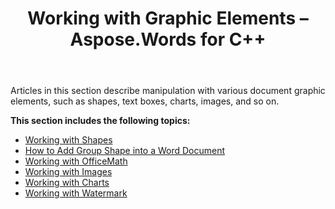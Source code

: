 ﻿---
title: Working with Graphic Elements – Aspose.Words for С++
articleTitle: Working with Graphic Elements
linktitle: Working with Graphic Elements
description: "Introduction to Shape node, basic graphic element in Aspose.Words for C++."
type: docs
weight: 100
url: /cpp/working-with-graphic-elements/
---

Articles in this section describe manipulation with various document graphic elements, such as shapes, text boxes, charts, images, and so on. 

**This section includes the following topics:**
- [Working with Shapes](/words/cpp/working-with-shapes/)
- [How to Add Group Shape into a Word Document](/words/cpp/how-to-add-group-shape-into-a-word-document/)
- [Working with OfficeMath](/words/cpp/working-with-officemath/)
- [Working with Images](/words/cpp/working-with-images/)
- [Working with Charts](/words/cpp/working-with-charts/)
- [Working with Watermark](/words/cpp/working-with-watermark/)
